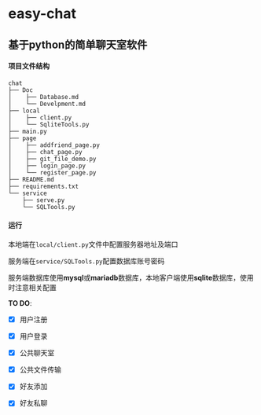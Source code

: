 # easy-chat

## 基于python的简单聊天室软件

#### 项目文件结构

```
chat
├── Doc
│    ├── Database.md
│    └── Develpment.md
├── local
│    ├── client.py
│    └── SqliteTools.py
├── main.py
├── page
│    ├── addfriend_page.py
│    ├── chat_page.py
│    ├── git_file_demo.py
│    ├── login_page.py
│    └── register_page.py
├── README.md
├── requirements.txt
└── service
    ├── serve.py
    └── SQLTools.py
```


#### 运行

本地端在`local/client.py`文件中配置服务器地址及端口

服务端在`service/SQLTools.py`配置数据库账号密码

服务端数据库使用**mysql**或**mariadb**数据库，本地客户端使用**sqlite**数据库，使用时注意相关配置

**TO DO**:

- [x] 用户注册
- [x] 用户登录
- [x] 公共聊天室
- [x] 公共文件传输
- [x] 好友添加
- [x] 好友私聊

